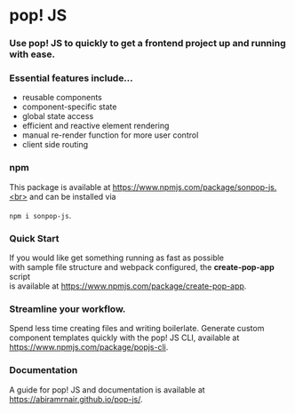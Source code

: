# pop! JS

### Use pop! JS to quickly to get a frontend project up and running with ease.

### Essential features include...

- reusable components
- component-specific state
- global state access
- efficient and reactive element rendering
- manual re-render function for more user control
- client side routing

### npm

This package is available at https://www.npmjs.com/package/sonpop-js.<br>
and can be installed via <br><br>`npm i sonpop-js`.<br>

### Quick Start

If you would like get something running as fast as possible <br>
with sample file structure and webpack configured, the **create-pop-app** script <br>
is available at https://www.npmjs.com/package/create-pop-app. <br>

### Streamline your workflow.

Spend less time creating files and writing boilerlate. Generate custom component templates quickly with the pop! JS CLI, available at https://www.npmjs.com/package/popjs-cli.

### Documentation

A guide for pop! JS and documentation is available at https://abiramrnair.github.io/pop-js/.

